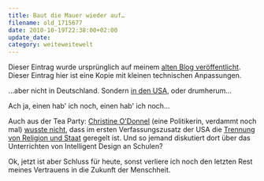 ```yaml
---
title: Baut die Mauer wieder auf…
filename: old_1715677
date: 2010-10-19T22:38:00+02:00
update_date:
category: weiteweitewelt
---
```

Dieser Eintrag wurde ursprünglich auf meinem [alten Blog veröffentlicht](https://stu.blogger.de/stories/1715677/). Dieser Eintrag hier ist eine Kopie mit kleinen technischen Anpassungen.

…aber nicht in Deutschland. Sondern [in den USA](http://www.cbsnews.com/8301-503544_162-20020018-503544.html), oder drumherum…</a>

Ach ja, einen hab' ich noch, einen hab' ich noch…

Auch aus der Tea Party: [Christine O'Donnel](http://de.wikipedia.org/wiki/Christine_O%E2%80%99Donnell) (eine Politikerin, verdammt noch mal) [wusste nicht](http://gawker.com/5667753/christine-odonnell-finally-discovers-constitutions-religious-freedom-part), dass im ersten Verfassungszusatz der USA die [Trennung von Religion und Staat](http://de.wikipedia.org/wiki/Trennung_von_Religion_und_Staat#USA) geregelt ist. Und so jemand diskutiert dort über das Unterrichten von Intelligent Design an Schulen?

Ok, jetzt ist aber Schluss für heute, sonst verliere ich noch den letzten Rest meines Vertrauens in die Zukunft der Menschheit.
